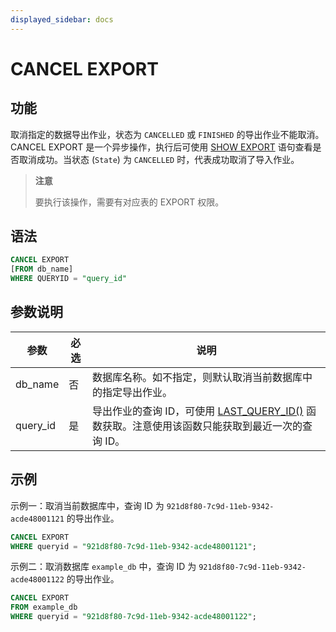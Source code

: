 ```yaml
---
displayed_sidebar: docs
---
```


# CANCEL EXPORT

## 功能

取消指定的数据导出作业，状态为 `CANCELLED` 或 `FINISHED` 的导出作业不能取消。CANCEL EXPORT 是一个异步操作，执行后可使用 [SHOW EXPORT](./SHOW_EXPORT.md) 语句查看是否取消成功。当状态 (`State`) 为 `CANCELLED` 时，代表成功取消了导入作业。

> **注意**
>
> 要执行该操作，需要有对应表的 EXPORT 权限。

## 语法

```SQL
CANCEL EXPORT
[FROM db_name]
WHERE QUERYID = "query_id"
```

## 参数说明

| **参数** | **必选** | **说明**                                                     |
| -------- | -------- | ------------------------------------------------------------ |
| db_name  | 否       | 数据库名称。如不指定，则默认取消当前数据库中的指定导出作业。 |
| query_id | 是       | 导出作业的查询 ID，可使用 [LAST_QUERY_ID()](../../../sql-functions/utility-functions/last_query_id.md) 函数获取。注意使用该函数只能获取到最近一次的查询 ID。 |

## 示例

示例一：取消当前数据库中，查询 ID 为 `921d8f80-7c9d-11eb-9342-acde48001121` 的导出作业。

```SQL
CANCEL EXPORT
WHERE queryid = "921d8f80-7c9d-11eb-9342-acde48001121";
```

示例二：取消数据库 `example_db` 中，查询 ID 为 `921d8f80-7c9d-11eb-9342-acde48001122` 的导出作业。

```SQL
CANCEL EXPORT 
FROM example_db 
WHERE queryid = "921d8f80-7c9d-11eb-9342-acde48001122";
```
